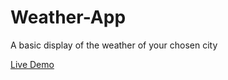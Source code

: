 # Weather-App
A basic display of the weather of your chosen city

[Live Demo](https://samir-z21.github.io/Weather-App/)
